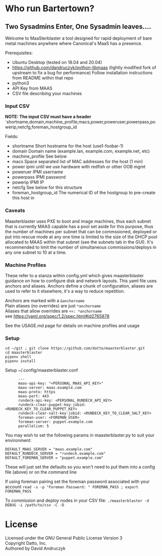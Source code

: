
# Who run Bartertown?

##     Two Sysadmins Enter, One Sysadmin leaves....


Welcome to MaaSterblaster a tool designed for rapid deployment of 
bare metal machines anywhere where Canonical's MaaS has a presence. 

Prerequisites:
 - Ubuntu Desktop (tested on 18.04 and 20.04)
 - https://github.com/dandruczyk/python-libmaas  (lightly modified fork of upstream to fix a bug for performance) Follow installation instructions from README within that repo
 - python3
 - API Key from MAAS
 - CSV file describing your machines

### Input CSV
**NOTE: The input CSV must have a header**
`shortname,domain,machine_profile,macs,power,poweruser,powerpass,powerip,netcfg,foreman_hostgroup_id

Fields:
 - shortname            Short hostname for the host (use1-foobar-1)
 - domain               Domain name (example.lan, example.com, example.net, etc)
 - machine_profile      See below
 - macs                 Space separated list of MAC addresses for the host (1 min)
 - power                ipmi until we use hardware with redfish or other OOB mgmt
 - poweruer             IPMI username
 - powerpass            IPMI password
 - powerip              IPMI IP
 - netcfg               See below for this structure
 - foreman_hostgroup_id The numerical ID of the hostgroup to pre-create this host in

### Caveats
Maasterblaster uses PXE to boot and image machines, thus each subnet that is 
currently MAAS capable has a pool set aside for this purpose, thus the number
of machines per subnet that can be commssioned, deployed or put into rescue 
mode at any one time is limited to the size of the DHCP pool allocated to MAAS
within that subnet (see the subnets tab in the GUI).  It's recommended to limit
the number of simultaneous commissions/deploys in any one subnet to 10 at a
time. 

### Machine Profiles
These refer to a stanza within config.yml which gives maasterblaster guidance
on how to configure disk and network layouts.  This yaml file uses anchors
and aliases. Anchors define a chunk of configuration,  aliases are used to
refer to it elsewhere, it's a way to reduce repetition.

  Anchors are marked with a `&anchorname`  
  Plain aliases (no overrides) are just `*anchorname`  
  Aliases  that allow overrides are `<<: *anchorname`  
see https://yaml.org/spec/1.2/spec.html#id2765878

See the USAGE.md page for details on machine profiles and usage

### Setup
```
cd ~/git ; git clone https://github.com/datto/maasterblaster.git
cd maasterblaster
pipenv shell
pipenv install
```
Setup ~/.config/maasterblaster.conf
```
      ---
      maas-api-key: "<PERSONAL_MAAS_API_KEY>"
      maas-server: maas.example.com
      maas-proto: https
      maas-port: 443
      rundeck-api-key: <PERSONAL_RUNDECK_API_KEY>
      rundeck-clear-puppet-key-jobid: <RUNDECK_KEY_TO_CLEAR_PUPPET_KEY>
      rundeck-clear-salt-key-jobid: <RUNDECK_KEY_TO_CLEAR_SALT_KEY>
      foreman-user: <FOREMAN_USER>
      foreman-server: puppet.example.com
      parallelism: 5

```
You may wish to set the following params in maasterblaster.py to suit your environment:
```
DEFAULT_MAAS_SERVER = "maas.example.com"
DEFAULT_RUNDECK_SERVER = "rundeck.example.com"
DEFAULT_FOREMAN_SERVER = "puppet.example.com"
```

These will just set the defaults so you won't need to put them into a config file (above) or on the command line

If using foreman pairing set the foreman password associated with your account
`read -s -p "Foreman Password: " FOREMAN_PASS ; export FOREMAN_PASS`

To commission and deploy nodes in your CSV file:
`./maasterblaster -d DEBUG -i /path/to/csv -C -D`

# License
Licensed under the GNU General Public License Version 3  
Copyright Datto, Inc.  
Authored by David Andruczyk
